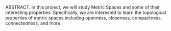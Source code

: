 ABSTRACT.
In this project, we will study Metric Spaces and some of their interesting properties. Specifically, we are interested to learn the topological properties of metric spaces including openness, closeness, compactness, connectedness, and more.
